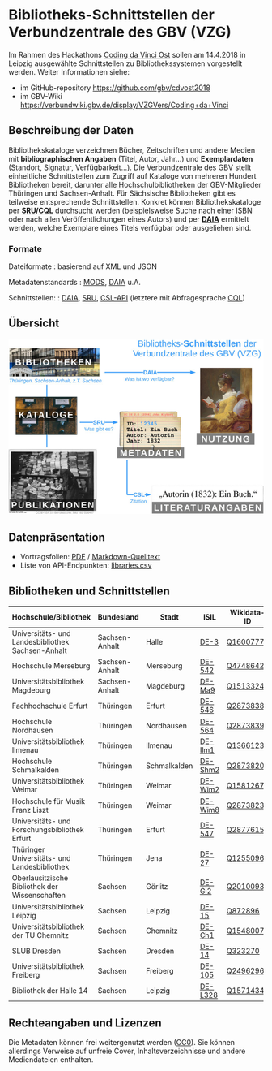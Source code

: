 # Bibliotheks-Schnittstellen der Verbundzentrale des GBV (VZG)

Im Rahmen des Hackathons [Coding da Vinci Ost](https://codingdavinci.de/events/ost/)
sollen am 14.4.2018 in Leipzig ausgewählte Schnittstellen zu Bibliothekssystemen 
vorgestellt werden. Weiter Informationen siehe:

* im GitHub-repository <https://github.com/gbv/cdvost2018>
* im GBV-Wiki <https://verbundwiki.gbv.de/display/VZGVers/Coding+da+Vinci>

## Beschreibung der Daten

Bibliothekskataloge verzeichnen Bücher, Zeitschriften und andere Medien mit
**bibliographischen Angaben** (Titel, Autor, Jahr...) und **Exemplardaten**
(Standort, Signatur, Verfügbarkeit...). Die Verbundzentrale des GBV stellt
einheitliche Schnittstellen zum Zugriff auf Kataloge von mehreren Hundert
Bibliotheken bereit, darunter alle Hochschulbibliotheken der GBV-Mitglieder
Thüringen und Sachsen-Anhalt. Für Sächsische Bibliotheken gibt es teilweise
entsprechende Schnittstellen. Konkret können Bibliothekskataloge per
**[SRU]/[CQL]** durchsucht werden (beispielsweise Suche nach einer ISBN oder
nach allen Veröffentlichungen eines Autors) und per **[DAIA]** ermittelt
werden, welche Exemplare eines Titels verfügbar oder ausgeliehen sind.

### Formate

Dateiformate
  : basierend auf XML und JSON

Metadatenstandards
  : [MODS], [DAIA] u.A.

Schnittstellen:
  : [DAIA], [SRU], [CSL-API] (letztere mit Abfragesprache [CQL])

## Übersicht

![](vzg-apis.jpg)

## Datenpräsentation

* Vortragsfolien: [PDF](presentation.pdf) / [Markdown-Quelltext](presentation.md)
* Liste von API-Endpunkten: [libraries.csv](libraries.csv)

## Bibliotheken und Schnittstellen

| Hochschule/Bibliothek | Bundesland | Stadt | ISIL | Wikidata-ID | SRU | DAIA |
| --------------------- | ---------- | ----- | ---- | ----------- | --- | -----  |
| Universitäts- und Landesbibliothek Sachsen-Anhalt | Sachsen-Anhalt | Halle | [DE-3](http://uri.gbv.de/organization/isil/DE-3) | [Q1600777](http://www.wikidata.org/entity/Q1600777) | <http://sru.gbv.de/opac-de-3> | <https://paia.gbv.de/DE-3/daia> |
| Hochschule Merseburg | Sachsen-Anhalt | Merseburg | [DE-542](http://uri.gbv.de/organization/isil/DE-542) | [Q47486421](http://www.wikidata.org/entity/Q47486421) | <http://sru.gbv.de/opac-de-542> | <https://paia.gbv.de/DE-542/daia> |
| Universitätsbibliothek Magdeburg | Sachsen-Anhalt | Magdeburg | [DE-Ma9](http://uri.gbv.de/organization/isil/DE-Ma9) | [Q15133246](http://www.wikidata.org/entity/Q15133246) | <http://sru.gbv.de/opac-de-ma9> | <https://paia.gbv.de/DE-Ma9/daia> |
| Fachhochschule Erfurt | Thüringen | Erfurt | [DE-546](http://uri.gbv.de/organization/isil/DE-546) | [Q28738387](http://www.wikidata.org/entity/Q28738387) | <http://sru.gbv.de/opac-de-546> | <https://paia.gbv.de/DE-546/daia> |
| Hochschule Nordhausen | Thüringen | Nordhausen | [DE-564](http://uri.gbv.de/organization/isil/DE-564) | [Q28738399](http://www.wikidata.org/entity/Q28738399) | <http://sru.gbv.de/opac-de-564> | <https://paia.gbv.de/DE-564/daia> |
| Universitätsbibliothek Ilmenau | Thüringen | Ilmenau | [DE-Ilm1](http://uri.gbv.de/organization/isil/DE-Ilm1) | [Q1366123](http://www.wikidata.org/entity/Q1366123) | <http://sru.gbv.de/opac-de-ilm1> | <https://paia.gbv.de/DE-Ilm1/daia> |
| Hochschule Schmalkalden | Thüringen | Schmalkalden | [DE-Shm2](http://uri.gbv.de/organization/isil/DE-Shm2) | [Q28738202](http://www.wikidata.org/entity/Q28738202) | <http://sru.gbv.de/opac-de-shm2> | <https://paia.gbv.de/DE-Shm2/daia> |
| Universitätsbibliothek Weimar | Thüringen | Weimar | [DE-Wim2](http://uri.gbv.de/organization/isil/DE-Wim2) | [Q1581267](http://www.wikidata.org/entity/Q1581267) | <http://sru.gbv.de/opac-de-wim2> | <https://paia.gbv.de/DE-Wim2/daia> |
| Hochschule für Musik Franz Liszt | Thüringen | Weimar | [DE-Wim8](http://uri.gbv.de/organization/isil/DE-Wim8) | [Q28738233](http://www.wikidata.org/entity/Q28738233) | <http://sru.gbv.de/opac-de-wim8> | <https://paia.gbv.de/DE-Wim8/daia> |
| Universitäts- und Forschungsbibliothek Erfurt | Thüringen | Erfurt | [DE-547](http://uri.gbv.de/organization/isil/DE-547) | [Q28776150](http://www.wikidata.org/entity/Q28776150) | <http://sru.gbv.de/opac-de-547> | <https://paia.gbv.de/DE-547/daia> |
| Thüringer Universitäts- und Landesbibliothek | Thüringen | Jena | [DE-27](http://uri.gbv.de/organization/isil/DE-27) | [Q1255096](http://www.wikidata.org/entity/Q1255096) | <http://sru.gbv.de/opac-de-27> | <https://jenlbs6.thulb.uni-jena.de:7242/DE-27/daia> |
| Oberlausitzische Bibliothek der Wissenschaften | Sachsen | Görlitz | [DE-Gl2](http://uri.gbv.de/organization/isil/DE-Gl2) | [Q2010093](http://www.wikidata.org/entity/Q2010093) | <http://sru.gbv.de/opac-de-gl2> | - |
| Universitätsbibliothek Leipzig | Sachsen | Leipzig | [DE-15](http://lobid.org/organisations/DE-15) | [Q872896](http://www.wikidata.org/entity/Q872896) | - | nicht öffentlich |
| Universitätsbibliothek der TU Chemnitz | Sachsen | Chemnitz | [DE-Ch1](http://lobid.org/organisations/DE-Ch1) | [Q15480074](http://www.wikidata.org/entity/Q15480074) | - | nicht öffentlich |
| SLUB Dresden | Sachsen | Dresden | [DE-14](http://lobid.org/organisations/DE-14) | [Q323270](http://www.wikidata.org/entity/Q323270) | - | nicht öffentlich |
| Universitätsbibliothek Freiberg | Sachsen | Freiberg | [DE-105](http://lobid.org/organisations/DE-105) | [Q2496296](http://www.wikidata.org/entity/Q2496296) | - | nicht öffentlich |
| Bibliothek der Halle 14 | Sachsen | Leipzig | [DE-L328](http://lobid.org/organisations/DE-L328) | [Q1571434](http://www.wikidata.org/entity/Q1571434) | <http://sru.gbv.de/opac-de-l328> | - |

## Rechteangaben und Lizenzen

Die Metadaten können frei weitergenutzt werden ([CC0]). Sie können allerdings
Verweise auf unfreie Cover, Inhaltsverzeichnisse und andere Mediendateien
enthalten.


[CC0]: https://creativecommons.org/publicdomain/zero/1.0/deed.de
[MODS]: http://www.loc.gov/standards/mods/
[DAIA]: http://purl.org/NET/DAIA
[SRU]: http://www.loc.gov/standards/sru/
[CQL]: http://www.loc.gov/standards/sru/cql/
[CSL-API]: http://ws.gbv.de/csl/
